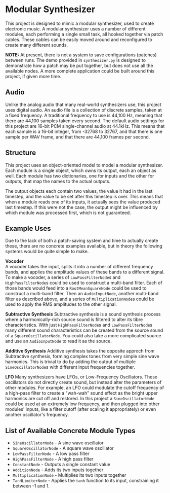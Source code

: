 Modular Synthesizer
===================

This project is designed to mimic a modular synthesizer, used to create electronic music.
A modular synthesizer uses a number of different modules, each performing a single small
task, all hooked together via patch cables. These cables can be easily moved around and
reconfigured to create many different sounds.

**NOTE:** At present, there is not a system to save configurations (patches) between runs. The
demo provided in `synthesizer.py` is designed to demonstrate how a patch may be put
together, but does not use all the available nodes. A more complete application could
be built around this project, if given more time.

Audio
-----

Unlike the analog audio that many real-world synthesizers use, this project uses digital
audio. An audio file is a collection of discrete samples, taken at a fixed frequency. A
traditional frequency to use is 44,100 Hz, meaning that there are 44,100 samples taken
every second. The default audio settings for this project are 16-bit PCM single-channel
audio at 44.1kHz. This means that each sample is a 16-bit integer, from -32768 to 32767,
and that there is one sample per WAV frame, and that there are 44,100 frames per second.

Structure
---------

This project uses an object-oriented model to model a modular synthesizer. Each module is
a single object, which owns its output, each an object as well. Each module has two
dictionaries, one for inputs and the other for outputs, that map the names to the actual
outputs.

The output objects each contain two values, the value it had in the last timestep, and
the value to be set after this timestep is over. This means that when a module reads
one of its inputs, it actually sees the value produced last timestep. If this were not
the case, the output might be influenced by which module was processed first, which is
not guaranteed.

Example Uses
------------

Due to the lack of both a patch-saving system and time to actually create these, there
are no concrete examples available, but in theory the following systems would be quite
simple to make.

**Vocoder**  
A vocoder takes the input, splits it into a number of different frequency bands, and
applies the amplitude values of these bands to a different signal. To make a vocoder,
a series of `LowPassFilterNode`s and `HighPassFilterNode`s could be used to construct
a multi-band filter. Each of those bands would feed into a `RootMeanSquareNode` 
could be used to construct a multi-band filter. Then an `AudioInputNode`, another
multi-band filter as described above, and a series of `MultiplicationNode`s could be
used to apply the RMS amplitudes to the other signal.

**Subtractive Synthesis**
Subtractive synthesis is a sound synthesis process where a harmonically-rich source
sound is filtered to alter its tibre characteristics. With just `HighPassFilterNode`s
and `LowPassFilterNode`s many different sound characteristics can be created from the
source sound of a `SquareOscillatorNode`. You could also take a more complicated
source and use an `AudioInputNode` to read it as the source.

**Additive Synthesis**
Additive synthesis takes the opposite approch from Subtractive synthesis, forming
complex tones from very simple sine wave harmonics. This is trivial to do by adding
the output of multiple `SineOscillatorNode`s with different input frequencies
together.

**LFO**
Many synthesizers have LFOs, or Low-Frequency Oscillators. These oscillators do not
directly create sound, but instead alter the parameters of other modules. For example,
an LFO could modulate the cutoff frequency of a high-pass filter to create a "wah-wah"
sound effect as the bright upper harmonics are cut off and restored. In this project
a `SineOscillatorNode` could be used at an extremely low frequency, and then plugged
into other modules' inputs, like a filter cutoff (after scaling it appropriately) or
even another oscillator's frequency.

List of Available Concrete Module Types
----------------------------------

 - `SineOscillatorNode` - A sine wave oscillator
 - `SquareOscillatorNode` - A square wave oscillator
 - `LowPassFilterNode` - A low pass filter
 - `HighPassFilterNode` - A high pass filter
 - `ConstantNode` - Outputs a single constant value
 - `AdditionNode` - Adds its two inputs together
 - `MultiplicationNode` - Multiplies its two inputs together
 - `TanHLimiterNode` - Applies the `tanh` function to its input, constraining it between -1 and 1.